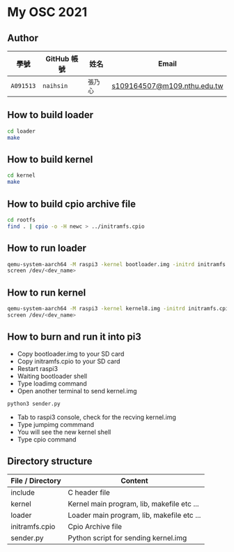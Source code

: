 # My OSC 2021

## Author

| 學號        | GitHub 帳號  | 姓名    | Email                      |
| ---------- | ----------- | ------- | -------------------------- |
| `A091513`  | `naihsin` | `張乃心` | s109164507@m109.nthu.edu.tw  |

## How to build loader
```bash
cd loader
make
```

## How to build kernel
```bash
cd kernel
make
```

## How to build cpio archive file
```bash
cd rootfs
find . | cpio -o -H newc > ../initramfs.cpio
```

## How to run loader
```bash
qemu-system-aarch64 -M raspi3 -kernel bootloader.img -initrd initramfs.cpio -serial null -serial pty
screen /dev/<dev_name>
```

## How to run kernel
```bash
qemu-system-aarch64 -M raspi3 -kernel kernel8.img -initrd initramfs.cpio -serial null -serial pty
screen /dev/<dev_name>
```

## How to burn and run it into pi3
- Copy bootloader.img to your SD card
- Copy initramfs.cpio to your SD card
- Restart raspi3
- Waiting bootloader shell
- Type loadimg command
- Open another terminal to send kernel.img
```bash
python3 sender.py 
```
- Tab to raspi3 console, check for the recving kernel.img
- Type jumpimg commmand
- You will see the new kernel shell
- Type cpio command

## Directory structure

| File / Directory | Content                             | 
| --------------| ----------------------------------------------------- | 
| include       | C header file                                      |
| kernel        | Kernel main program, lib, makefile etc ...            |
| loader        | Loader main program, lib, makefile etc ...            |
| initramfs.cpio    | Cpio Archive file                               |
| sender.py      | Python script for sending kernel.img               |
